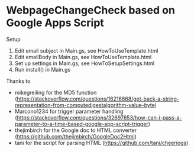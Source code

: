 # WebpageChangeCheck based on Google Apps Script

Setup
1. Edit email subject in Main.gs, see HowToUseTemplate.html
2. Edit emailBody in Main.gs, see HowToUseTemplate.html
3. Set up settings in Main.gs, see HowToSetupSettings.html
4. Run install() in Main.gs

Thanks to
- mikegreiling for the MD5 function (https://stackoverflow.com/questions/16216868/get-back-a-string-representation-from-computedigestalgorithm-value-byte)
- Marcono1234 for trigger parameter handling (https://stackoverflow.com/questions/32697653/how-can-i-pass-a-parameter-to-a-time-based-google-app-script-trigger)
- thejimbirch for the Google doc to HTML converter (https://github.com/thejimbirch/GoogleDoc2Html)
- tani for the script for parsing HTML (https://github.com/tani/cheeriogs)